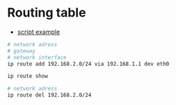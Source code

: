 # Routing table
- [script example]()
```bash
# network adress
# gateway
# network interface
ip route add 192.168.2.0/24 via 192.168.1.1 dev eth0

ip route show

# network adress
ip route del 192.168.2.0/24
```